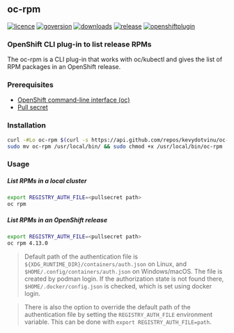 ## oc-rpm
[![licence](https://img.shields.io/github/license/kevydotvinu/oc-rpm)](https://github.com/kevydotvinu/oc-rpm/blob/main/LICENSE)
[![goversion](https://img.shields.io/github/go-mod/go-version/openshift/oc)](https://github.com/openshift/oc/blob/master/go.mod)
[![downloads](https://img.shields.io/github/downloads/kevydotvinu/oc-rpm/total)](https://github.com/kevydotvinu/oc-rpm/releases)
[![release](https://github.com/kevydotvinu/oc-rpm/actions/workflows/build-and-release.yaml/badge.svg)](https://github.com/kevydotvinu/oc-rpm/actions/workflows/build-and-release.yaml)
[![openshiftplugin](https://img.shields.io/badge/openshift%20cli-plug--in-orange)](https://docs.openshift.com/container-platform/latest/cli_reference/openshift_cli/extending-cli-plugins.html)

### OpenShift CLI plug-in to list release RPMs
The oc-rpm is a CLI plug-in that works with oc/kubectl and gives the list of RPM packages in an OpenShift release.

### Prerequisites
- [OpenShift command-line interface (oc)](https://mirror.openshift.com/pub/openshift-v4/x86_64/clients/ocp/stable/openshift-client-linux.tar.gz)
- [Pull secret](https://console.redhat.com/openshift/downloads#tool-pull-secret)

### Installation
```bash
curl -#Lo oc-rpm $(curl -s https://api.github.com/repos/kevydotvinu/oc-rpm/releases/latest | jq -r '.assets | .[] | select(.name | contains("linux")) | .browser_download_url')
sudo mv oc-rpm /usr/local/bin/ && sudo chmod +x /usr/local/bin/oc-rpm
```

### Usage
##### List RPMs in a local cluster
```bash
export REGISTRY_AUTH_FILE=<pullsecret path>
oc rpm
```
##### List RPMs in an OpenShift release
```bash
export REGISTRY_AUTH_FILE=<pullsecret path>
oc rpm 4.13.0
```
> Default path of the authentication file is `${XDG_RUNTIME_DIR}/containers/auth.json` on Linux, and `$HOME/.config/containers/auth.json` on Windows/macOS. The file is created by podman login. If the authorization state is not found there, `$HOME/.docker/config.json` is checked, which is set using docker login.

> There is also the option to override the default path of the authentication file by setting the `REGISTRY_AUTH_FILE` environment variable. This can be done with `export REGISTRY_AUTH_FILE=path`.
